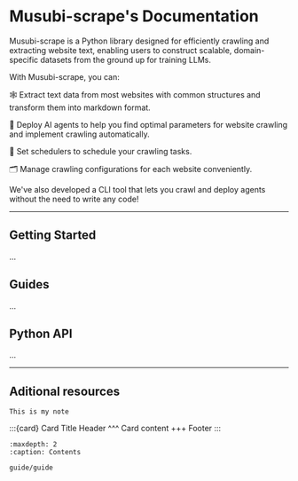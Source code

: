 # Musubi-scrape's Documentation

Musubi-scrape is a Python library designed for efficiently crawling and extracting website text, enabling users to construct scalable, domain-specific datasets from the ground up for training LLMs.

With Musubi-scrape, you can:

🕸️ Extract text data from most websites with common structures and transform them into markdown format.

🤖 Deploy AI agents to help you find optimal parameters for website crawling and implement crawling automatically.

📆 Set schedulers to schedule your crawling tasks.

🗂️ Manage crawling configurations for each website conveniently.

We've also developed a CLI tool that lets you crawl and deploy agents without the need to write any code!

---

## Getting Started

...

## Guides
...

## Python API
...

---

## Aditional resources

```{admonition} This is my admonition
This is my note
```


:::{card} Card Title
Header
^^^
Card content
+++
Footer
:::


```{toctree}
:maxdepth: 2
:caption: Contents

guide/guide
```